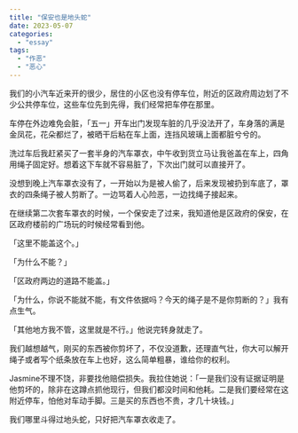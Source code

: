 ```yaml
---
title: "保安也是地头蛇"
date: 2023-05-07
categories: 
  - "essay"
tags: 
  - "作恶"
  - "恶心"
---
```


我们的小汽车近来开的很少，居住的小区也没有停车位，附近的区政府周边划了不少公共停车位，这些车位先到先得，我们经常把车停在那里。

车停在外边难免会脏，「五一」开车出门发现车脏的几乎没法开了，车身落的满是金凤花，花朵都烂了，被晒干后粘在车上面，连挡风玻璃上面都脏兮兮的。

洗过车后我赶紧买了一套半身的汽车罩衣，中午收到货立马让我爸盖在车上，四角用绳子固定好。想着这下车就不容易脏了，下次出门就可以直接开了。

没想到晚上汽车罩衣没有了，一开始以为是被人偷了，后来发现被扔到车底了，罩衣的四条绳子被人剪断了。一边骂着人心险恶，一边找绳子接起来。

在继续第二次套车罩衣的时候，一个保安走了过来，我知道他是区政府的保安，在区政府楼前的广场玩的时候经常看到他。

「这里不能盖这个。」

「为什么不能？」

「区政府两边的道路不能盖。」

「为什么，你说不能就不能，有文件依据吗？今天的绳子是不是你剪断的？」我有点生气。

「其他地方我不管，这里就是不行。」他说完转身就走了。

我们越想越气，刚买的东西被你剪坏了，不仅没道歉，还理直气壮，你大可以解开绳子或者写个纸条放在车上也好，这么简单粗暴，谁给你的权利。

Jasmine不理不饶，非要找他赔偿损失。我拉住她说：「一是我们没有证据证明是他剪坏的，除非在这蹲点抓他现行，但我们都没时间和他耗。二是我们要经常在这附近停车，怕他对车动手脚。三是买的东西也不贵，才几十块钱。」

我们哪里斗得过地头蛇，只好把汽车罩衣收走了。
